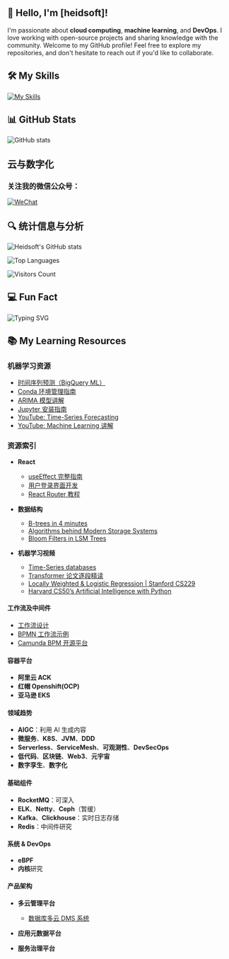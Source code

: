 ## 👋 Hello, I'm [heidsoft]!

I'm passionate about **cloud computing**, **machine learning**, and **DevOps**. I love working with open-source projects and sharing knowledge with the community. Welcome to my GitHub profile! Feel free to explore my repositories, and don't hesitate to reach out if you'd like to collaborate.

## 🛠️ My Skills

[![My Skills](https://skillicons.dev/icons?i=docker,aws,git,jenkins,kubernetes,elasticsearch,linux,maven,nginx,mysql,redis,java,bash,c,cpp,go,python,js,spring,rust,stackoverflow,sublime,sklearn,terraform,ts,ubuntu,vim,vscode,redhat,react,pytorch,npm,mongodb,html,babel,css,django,eclipse,fastapi,express,githubactions&theme=light)](https://skillicons.dev)

## 📊 GitHub Stats

![GitHub stats](https://github-readme-stats.vercel.app/api?username=heidsoft&show_icons=true&theme=light&count_private=true)

## 云与数字化
### 关注我的微信公众号：
[![WeChat](https://img.shields.io/badge/WeChat-%E4%BA%91%E4%B8%8E%E6%95%B0%E5%AD%97%E5%8C%96-green?style=for-the-badge&logo=wechat)](https://mp.weixin.qq.com/s?__biz=MzAxMTQwODY1MQ==&mid=2651572164&idx=1&sn=d2317091a7a95f91887264e02aaa7170&chksm=80bee3a0b7c96ab659db4373676361a5a4694545bf9d29590882ecae7b607185d6f9259da802&token=128556342&lang=zh_CN#rd)

## 🔍 统计信息与分析

![Heidsoft's GitHub stats](https://github-readme-stats.vercel.app/api?username=heidsoft&show_icons=true&theme=radical)

![Top Languages](https://github-readme-stats.vercel.app/api/top-langs/?username=heidsoft&layout=compact&theme=radical)

![Visitors Count](https://img.shields.io/badge/Visitors-Count-blue?style=flat&logo=github)



## 💻 Fun Fact

![Typing SVG](https://readme-typing-svg.herokuapp.com?lines=Hello+World!;I+love+coding!)

## 📚 My Learning Resources

### 机器学习资源

- [时间序列预测（BigQuery ML）](https://anttihavanko.medium.com/time-series-forecasting-for-prometheus-grafana-with-bigquery-ml-2154f7cd48b5)
- [Conda 环境管理指南](https://conda.io/projects/conda/en/latest/user-guide/tasks/manage-environments.html)
- [ARIMA 模型讲解](https://otexts.com/fpp2/arima.html)
- [Jupyter 安装指南](https://jupyter.org/install)
- [YouTube: Time-Series Forecasting](https://www.youtube.com/watch?v=exKkgQ1ovAk)
- [YouTube: Machine Learning 讲解](https://www.youtube.com/watch?v=7FBak9EShbQ)

### 资源索引

- **React**
  - [useEffect 完整指南](https://overreacted.io/zh-hans/a-complete-guide-to-useeffect/)
  - [用户登录界面开发](https://www.youtube.com/watch?v=PKwu15ldZ7k)
  - [React Router 教程](https://youtu.be/5s57C7leXc4?list=PL4cUxeGkcC9iVKmtNuCeIswnQ97in2GGf)
  
- **数据结构**
  - [B-trees in 4 minutes](https://www.youtube.com/watch?v=FgWbADOG44s)
  - [Algorithms behind Modern Storage Systems](https://www.youtube.com/watch?v=wxcCHvQeZ-U)
  - [Bloom Filters in LSM Trees](https://www.youtube.com/watch?v=em2j7sLhoyI)

- **机器学习视频**
  - [Time-Series databases](https://youtu.be/QVa8k36w0Ig)
  - [Transformer 论文逐段精读](https://www.youtube.com/watch?v=nzqlFIcCSWQ)
  - [Locally Weighted & Logistic Regression | Stanford CS229](https://www.youtube.com/watch?v=het9HFqo1TQ&list=PLoROMvodv4rMiGQp3WXShtMGgzqpfVfbU&index=3)
  - [Harvard CS50’s Artificial Intelligence with Python](https://www.youtube.com/watch?v=5NgNicANyqM)

#### 工作流及中间件

- [工作流设计](https://temporal.io/blog/workflow-engine-principles)
- [BPMN 工作流示例](https://demo.bpmn.io/)
- [Camunda BPM 开源平台](https://github.com/camunda/camunda-bpm-platform/tree/master)

#### 容器平台

- **阿里云 ACK**
- **红帽 Openshift(OCP)**
- **亚马逊 EKS**

#### 领域趋势

- **AIGC**：利用 AI 生成内容
- **微服务**、**K8S**、**JVM**、**DDD**
- **Serverless**、**ServiceMesh**、**可观测性**、**DevSecOps**
- **低代码**、**区块链**、**Web3**、**元宇宙**
- **数字孪生**、**数字化**

#### 基础组件

- **RocketMQ**：可深入
- **ELK**、**Netty**、**Ceph**（暂缓）
- **Kafka**、**Clickhouse**：实时日志存储
- **Redis**：中间件研究

#### 系统 & DevOps

- **eBPF**
- **内核**研究

#### 产品架构

- **多云管理平台**
  - [数据库多云 DMS 系统](https://mp.weixin.qq.com/s?__biz=MzU0ODg0OTIyNw==&mid=2247501352&idx=1&sn=ad2920245f907c558904db391777efb4&chksm=fbba550ccccddc1af2dab4e4f04572837d90adadf4a103c72937a4c62992cc0df6d621cdd0dd&token=1919588014&lang=zh_CN#rd)

- **应用元数据平台**
- **服务治理平台**



